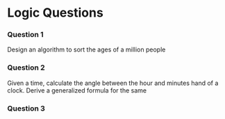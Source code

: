 # Logic Questions      

### Question 1        
Design an algorithm to sort the ages of a million people        

### Question 2      
Given a time, calculate the angle between the hour and minutes hand of a clock. Derive a generalized formula for the same       

### Question 3       
